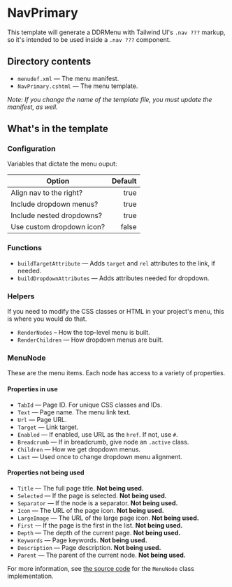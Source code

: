 # NavPrimary

This template will generate a DDRMenu with Tailwind UI's `.nav ???` markup, so it's intended to be used inside a `.nav ???` component.

## Directory contents

- `menudef.xml` — The menu manifest.
- `NavPrimary.cshtml` — The menu template.

_Note: If you change the name of the template file, you must update the manifest, as well._

## What's in the template

### Configuration

Variables that dictate the menu ouput:

| Option                    | Default |
| ------------------------- | ------: |
| Align nav to the right?   |    true |
| Include dropdown menus?   |    true |
| Include nested dropdowns? |    true |
| Use custom dropdown icon? |   false |

### Functions

- `buildTargetAttribute` — Adds `target` and `rel` attributes to the link, if needed.
- `buildDropdownAttributes` — Adds attributes needed for dropdown.

### Helpers

If you need to modify the CSS classes or HTML in your project's menu, this is where you would do that.

- `RenderNodes` – How the top-level menu is built.
- `RenderChildren` — How dropdown menus are built.

### MenuNode

These are the menu items. Each node has access to a variety of properties.

#### Properties in use

- `TabId` — Page ID. For unique CSS classes and IDs.
- `Text` — Page name. The menu link text.
- `Url` — Page URL.
- `Target` — Link target.
- `Enabled` — If enabled, use URL as the `href`. If not, use `#`.
- `Breadcrumb` — If in breadcrumb, give node an `.active` class.
- `Children` — How we get dropdown menus.
- `Last` — Used once to change dropdown menu alignment.

#### Properties not being used

- `Title` — The full page title. **Not being used.**
- `Selected` — If the page is selected. **Not being used.**
- `Separator` — If the node is a separator. **Not being used.**
- `Icon` — The URL of the page icon. **Not being used.**
- `LargeImage` — The URL of the large page icon. **Not being used.**
- `First` — If the page is the first in the list. **Not being used.**
- `Depth` — The depth of the current page. **Not being used.**
- `Keywords` — Page keywords. **Not being used.**
- `Description` — Page description. **Not being used.**
- `Parent` — The parent of the current node. **Not being used.**

For more information, see [the source code](https://github.com/dnnsoftware/Dnn.Platform/blob/development/DNN%20Platform/Modules/DDRMenu/MenuNode.cs#L14) for the `MenuNode` class implementation.
